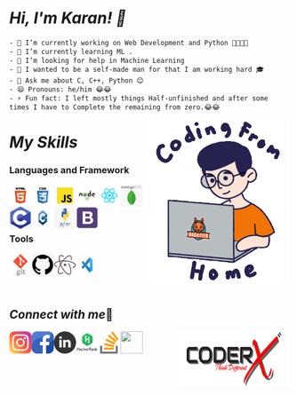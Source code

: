 # *Hi, I'm Karan! 👋*
    - 🔭 I’m currently working on Web Development and Python 👨‍💻👨‍💻
    - 🌱 I’m currently learning ML .
    - 🤔 I’m looking for help in Machine Learning    
    - 🙌 I wanted to be a self-made man for that I am working hard 🎓
    - 💬 Ask me about C, C++, Python 😊
    - 😄 Pronouns: he/him 😂😂
    - ⚡ Fun fact: I left mostly things Half-unfinished and after some times I have to Complete the remaining from zero.😂😂
<img align="right" src="/img/Coding image.gif" height='300' width='250'>

# *My Skills*

### Languages and Framework
[<img align="left" src="/img/HTML-5-01.png" width='40' height='40'>](https://devdocs.io/html/)
[<img align="left" src="/img/CSS-3-01.png" width='40' height='40'>](https://devdocs.io/css/)
[<img align="left" src="/img/JavaScript-01.png" width='40' height='40'>](https://devdocs.io/javascript)
[<img align="left" src="/img/Node-JS-01.png" width='40' height='40'>](https://nodejs.org/en/)
[<img align="left" src="/img/React-01.png" width='40' height='40'>](https://reactjs.org/)
[<img align="left" src="/img/mongo.png" width='40' height='40'>](https://www.mongodb.com/)
[<img align="left" src="/img/c.png" width='40' height='40'>](https://devdocs.io/c)
[<img align="left" src="/img/cppp.png" width='40' height='40'>](https://devdocs.io/cpp)
[<img align="left" src="/img/python.png" width='40' height='40'>](https://www.python.org/)
<br/>
[<img align="left" src="/img/bootstrap.png" width='40' height='40'>](https://getbootstrap.com/)

<br/>
<br/>

### Tools

[<img align="left" src="/img/git.png" width='40' height='40'>](https://git-scm.com/)
[<img align="left" src="/img/github.png" width='40' height='40'>](https://github.com/)
[<img align="left" src="/img/atom.png" width='40' height='40'>](https://atom.io/)
[<img align="left" src="/img/vs.jpg" width='40' height='40'>](https://code.visualstudio.com/)

<br/>
<br/>
<br/>
<br/>

## *Connect with me*🔗
<img align="right" src="/img/CoderxImage.png" height='100' width='200'>

[<img align="left" src="/img/instagram.png" width='40' height='40'>](https://www.instagram.com/its_karanshx/)
[<img align="left" src="/img/facebook.png" width='40' height='40'>](https://www.facebook.com/Karansh99)
[<img align="left" src="/img/linkdin.png" width='40' height='40'>](https://www.linkedin.com/in/karan-sharma-23574a1b9/)
[<img align="left" src="/img/hrank.jpg" width='40' height='40'>](https://www.hackerrank.com/Coder_X27/)
[<img align="left" src="/img/stack-overflow.png" width='40' height='40'>](https://stackoverflow.com/users/17051088/karan-sharma)
[<img align="left" src="/img/codechef.png" width='40' height='40'>](https://www.codechef.com/users/karanshx99)